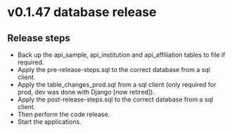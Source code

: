 # v0.1.47 database release

## Release steps

* Back up the api_sample, api_institution and api_affiliation tables to file if required.
* Apply the pre-release-steps.sql to the correct database from a sql client.
* Apply the table_changes_prod.sql from a sql client (only required for prod, dev was done with Django [now retired]).
* Apply the post-release-steps.sql to the correct database from a sql client.
* Then perform the code release.
* Start the applications.
